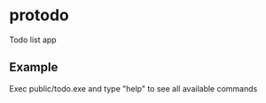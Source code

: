 # protodo
Todo list app

## Example
Exec public/todo.exe and type "help" to see all available commands
 